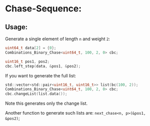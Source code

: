 Chase-Sequence:
===============

Usage:
------

Generate a single element of length `n` and weight `2`:
```C 
uint64_t data[2] = {0};
Combinations_Binary_Chase<uint64_t, 100, 2, 0> cbc;

uint16_t pos1, pos2;
cbc.left_step(data, &pos1, &pos2);
```

If you want to generate the full list:

```C 
std::vector<std::pair<uint16_t, uint16_t>> list(bc(100, 2));
Combinations_Binary_Chase<uint64_t, 100, 2, 0> cbc;
cbc.changeList(list.data());
```

Note this generates only the change list.

Another function to generate such lists are: `next_chase<n, p>(&pos1, &pos2)`;
